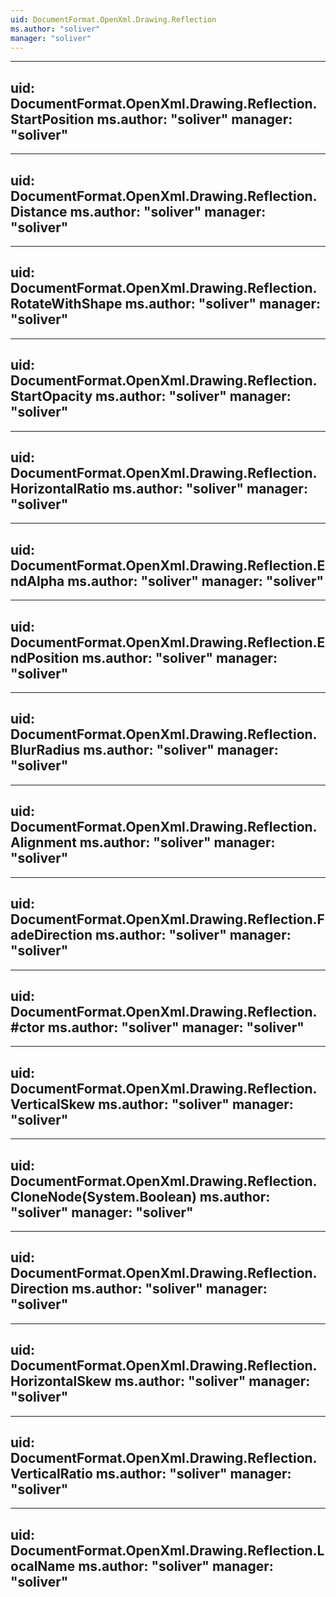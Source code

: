 ```yaml
---
uid: DocumentFormat.OpenXml.Drawing.Reflection
ms.author: "soliver"
manager: "soliver"
---
```


---
uid: DocumentFormat.OpenXml.Drawing.Reflection.StartPosition
ms.author: "soliver"
manager: "soliver"
---

---
uid: DocumentFormat.OpenXml.Drawing.Reflection.Distance
ms.author: "soliver"
manager: "soliver"
---

---
uid: DocumentFormat.OpenXml.Drawing.Reflection.RotateWithShape
ms.author: "soliver"
manager: "soliver"
---

---
uid: DocumentFormat.OpenXml.Drawing.Reflection.StartOpacity
ms.author: "soliver"
manager: "soliver"
---

---
uid: DocumentFormat.OpenXml.Drawing.Reflection.HorizontalRatio
ms.author: "soliver"
manager: "soliver"
---

---
uid: DocumentFormat.OpenXml.Drawing.Reflection.EndAlpha
ms.author: "soliver"
manager: "soliver"
---

---
uid: DocumentFormat.OpenXml.Drawing.Reflection.EndPosition
ms.author: "soliver"
manager: "soliver"
---

---
uid: DocumentFormat.OpenXml.Drawing.Reflection.BlurRadius
ms.author: "soliver"
manager: "soliver"
---

---
uid: DocumentFormat.OpenXml.Drawing.Reflection.Alignment
ms.author: "soliver"
manager: "soliver"
---

---
uid: DocumentFormat.OpenXml.Drawing.Reflection.FadeDirection
ms.author: "soliver"
manager: "soliver"
---

---
uid: DocumentFormat.OpenXml.Drawing.Reflection.#ctor
ms.author: "soliver"
manager: "soliver"
---

---
uid: DocumentFormat.OpenXml.Drawing.Reflection.VerticalSkew
ms.author: "soliver"
manager: "soliver"
---

---
uid: DocumentFormat.OpenXml.Drawing.Reflection.CloneNode(System.Boolean)
ms.author: "soliver"
manager: "soliver"
---

---
uid: DocumentFormat.OpenXml.Drawing.Reflection.Direction
ms.author: "soliver"
manager: "soliver"
---

---
uid: DocumentFormat.OpenXml.Drawing.Reflection.HorizontalSkew
ms.author: "soliver"
manager: "soliver"
---

---
uid: DocumentFormat.OpenXml.Drawing.Reflection.VerticalRatio
ms.author: "soliver"
manager: "soliver"
---

---
uid: DocumentFormat.OpenXml.Drawing.Reflection.LocalName
ms.author: "soliver"
manager: "soliver"
---
